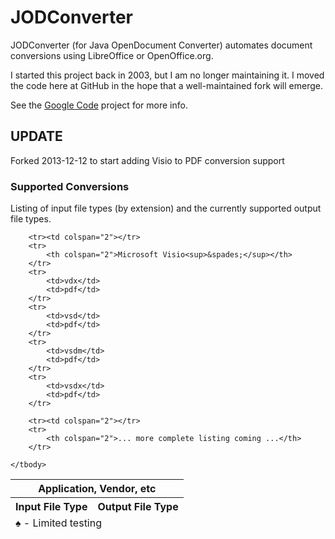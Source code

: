 # JODConverter

JODConverter (for Java OpenDocument Converter) automates document conversions
using LibreOffice or OpenOffice.org.

I started this project back in 2003, but I am no longer maintaining it. I moved
the code here at GitHub in the hope that a well-maintained fork will emerge.

See the [Google Code](http://code.google.com/p/jodconverter/) project for more
info.

## UPDATE

Forked 2013-12-12 to start adding Visio to PDF conversion support

### Supported Conversions

Listing of input file types (by extension) and the currently supported output file types.
<table>
	<thead>
		<tr>
			<th colspan="2">Application, Vendor, etc</th>
		</tr>
		<tr>
			<th>Input File Type</th>
			<th>Output File Type</th>
		</tr>
	</thead>
	<tfoot>
		<tr>
			<td colspan="2">
				<div>&spades; - Limited testing</div>
			</td>
		</tr>
	</tfoot>
	<tbody>

		<tr><td colspan="2"></tr>
		<tr>
			<th colspan="2">Microsoft Visio<sup>&spades;</sup></th>
		</tr>
		<tr>
			<td>vdx</td>
			<td>pdf</td>
		</tr>
		<tr>
			<td>vsd</td>
			<td>pdf</td>
		</tr>
		<tr>
			<td>vsdm</td>
			<td>pdf</td>
		</tr>
		<tr>
			<td>vsdx</td>
			<td>pdf</td>
		</tr>

		<tr><td colspan="2"></tr>
		<tr>
			<th colspan="2">... more complete listing coming ...</th>
		</tr>

	</tbody>
</table>


